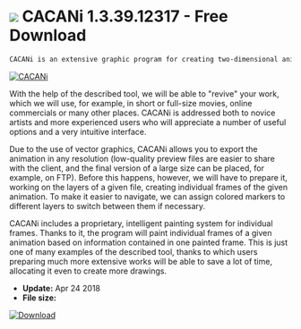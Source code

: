 # ![](https://cdn.softexe.net/static/icon/win.gif) CACANi 1.3.39.12317 - Free Download

```sh
CACANi is an extensive graphic program for creating two-dimensional animations.
```
[![CACANi](https://gallery.dpcdn.pl/imgc/Tools/82037/g_-_420x350_1.5_-_x53929949-db4c-46a0-a920-e806e8c3dbd8.jpg)](https://softexe.net/win/multimedia/video/cacani:pRcde.html)

With the help of the described tool, we will be able to "revive" your work, which we will use, for example, in short or full-size movies, online commercials or many other places. CACANi is addressed both to novice artists and more experienced users who will appreciate a number of useful options and a very intuitive interface.
 
 Due to the use of vector graphics, CACANi allows you to export the animation in any resolution (low-quality preview files are easier to share with the client, and the final version of a large size can be placed, for example, on FTP). Before this happens, however, we will have to prepare it, working on the layers of a given file, creating individual frames of the given animation. To make it easier to navigate, we can assign colored markers to different layers to switch between them if necessary.
 
 CACANi includes a proprietary, intelligent painting system for individual frames. Thanks to it, the program will paint individual frames of a given animation based on information contained in one painted frame. This is just one of many examples of the described tool, thanks to which users preparing much more extensive works will be able to save a lot of time, allocating it even to create more drawings.


- **Update:** Apr 24 2018
- **File size:** 

[![Download](https://cdn.softexe.net/static/img/download.png)](https://softexe.net/win/multimedia/video/cacani:pRcde.html)

